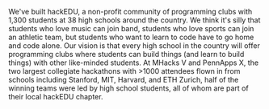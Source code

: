 We've built hackEDU, a non-profit community of programming clubs with 1,300
students at 38 high schools around the country. We think it's silly that
students who love music can join band, students who love sports can join an
athletic team, but students who want to learn to code have to go home and code
alone. Our vision is that every high school in the country will offer
programming clubs where students can build things (and learn to build things)
with other like-minded students. At MHacks V and PennApps X, the two largest
collegiate hackathons with >1000 attendees flown in from schools including
Stanford, MIT, Harvard, and ETH Zurich, half of the winning teams were led by
high school students, all of whom are part of their local hackEDU chapter.
